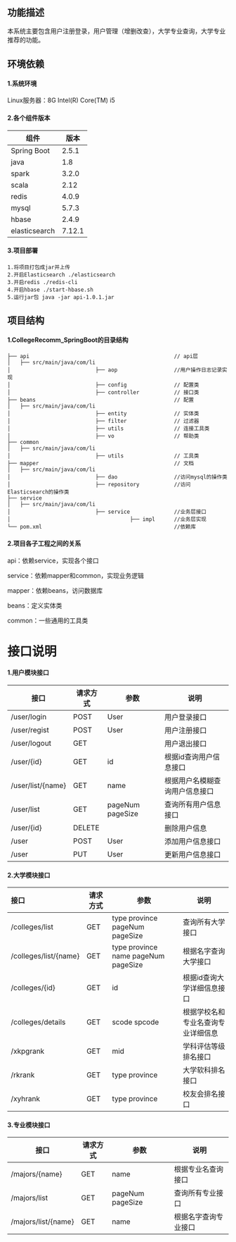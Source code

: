 ## 功能描述

​	本系统主要包含用户注册登录，用户管理（增删改查），大学专业查询，大学专业推荐的功能。

## 环境依赖

#### 1.系统环境

Linux服务器：8G  Intel(R) Core(TM) i5

#### 2.各个组件版本

| 组件          | 版本   |
| ------------- | ------ |
| Spring Boot   | 2.5.1  |
| java          | 1.8    |
| spark         | 3.2.0  |
| scala         | 2.12   |
| redis         | 4.0.9  |
| mysql         | 5.7.3  |
| hbase         | 2.4.9  |
| elasticsearch | 7.12.1 |

#### 3.项目部署

```
1.将项目打包成jar并上传
2.开启Elasticsearch ./elasticsearch
3.开启redis ./redis-cli
4.开启hbase ./start-hbase.sh
5.运行jar包 java -jar api-1.0.1.jar
```

## 项目结构

#### 1.CollegeRecomm_SpringBoot的目录结构

```
├── api                        						 // api层
│   ├── src/main/java/com/li
│   						├── aop                	 //用户操作日志记录实现
│   						├── config         		 // 配置类
│   						├── controller           // 接口类
├── beans                      						 // 配置
│   ├── src/main/java/com/li
│   						├── entity               // 实体类
│   						├── filter         		 // 过滤器
│  							├── utils                // 连接工具类
│   						├── vo                   // 帮助类
├── common
│   ├── src/main/java/com/li
│   						├── utils                // 工具类
├── mapper                         					 // 文档
│   ├── src/main/java/com/li
│   						├── dao               	 //访问mysql的操作类
│   						├── repository         	 //访问Elasticsearch的操作类
├── service
│   ├── src/main/java/com/li
│   						├── service              //业务层接口
│   								   ├── impl      //业务层实现
└── pom.xml											 //依赖库
```

#### 2.项目各子工程之间的关系

api：依赖service，实现各个接口

service：依赖mapper和common，实现业务逻辑

mapper：依赖beans，访问数据库

beans：定义实体类

common：一些通用的工具类

# 接口说明

#### 1.用户模块接口

| 接口              | 请求方式 | 参数              | 说明                           |
| ----------------- | -------- | ----------------- | ------------------------------ |
| /user/login       | POST     | User              | 用户登录接口                   |
| /user/regist      | POST     | User              | 用户注册接口                   |
| /user/logout      | GET      |                   | 用户退出接口                   |
| /user/{id}        | GET      | id                | 根据id查询用户信息接口         |
| /user/list/{name} | GET      | name              | 根据用户名模糊查询用户信息接口 |
| /user/list        | GET      | pageNum  pageSize | 查询所有用户信息接口           |
| /user/{id}        | DELETE   |                   | 删除用户信息                   |
| /user             | POST     | User              | 添加用户信息接口               |
| /user             | PUT      | User              | 更新用户信息接口               |

#### 2.大学模块接口

| 接口                  | 请求方式 | 参数                                    | 说明                               |
| :-------------------- | -------- | --------------------------------------- | ---------------------------------- |
| /colleges/list        | GET      | type  province pageNum  pageSize        | 查询所有大学接口                   |
| /colleges/list/{name} | GET      | type  province  name  pageNum  pageSize | 根据名字查询大学接口               |
| /colleges/{id}        | GET      | id                                      | 根据id查询大学详细信息接口         |
| /colleges/details     | GET      | scode  spcode                           | 根据学校名和专业名查询专业详细信息 |
| /xkpgrank             | GET      | mid                                     | 学科评估等级排名接口               |
| /rkrank               | GET      | type  province                          | 大学软科排名接口                   |
| /xyhrank              | GET      | type  province                          | 校友会排名接口                     |

#### 3.专业模块接口

| 接口                | 请求方式 | 参数              | 说明                 |
| ------------------- | -------- | ----------------- | -------------------- |
| /majors/{name}      | GET      | name              | 根据专业名查询接口   |
| /majors/list        | GET      | pageNum  pageSize | 查询所有专业接口     |
| /majors/list/{name} | GET      | name              | 根据名字查询专业接口 |

